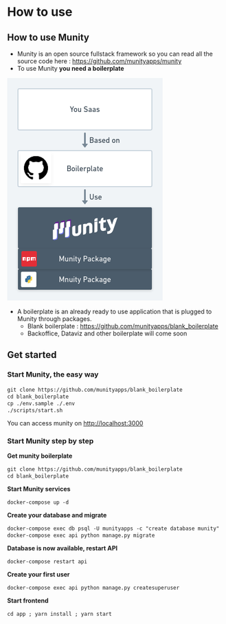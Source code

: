 # How to use

## How to use Munity

* Munity is an open source fullstack framework so you can read all the source code here : https://github.com/munityapps/munity
* To use Munity **you need a boilerplate**

![What is a boilerplate](boilerplate_stack.png)

* A boilerplate is an already ready to use application that is plugged to Munity through packages.
  * Blank boilerplate : https://github.com/munityapps/blank_boilerplate
  * Backoffice, Dataviz and other boilerplate will come soon

## Get started

### Start Munity, the easy way

```shell
git clone https://github.com/munityapps/blank_boilerplate
cd blank_boilerplate
cp ./env.sample ./.env
./scripts/start.sh
```

You can access munity on [http://localhost:3000](http://localhost:3000)

### Start Munity step by step

**Get munity boilerplate**

```
git clone https://github.com/munityapps/blank_boilerplate
cd blank_boilerplate
```

**Start Munity services**

```
docker-compose up -d
```

**Create your database and migrate**

```
docker-compose exec db psql -U munityapps -c "create database munity"
docker-compose exec api python manage.py migrate
```

**Database is now available, restart API**
```
docker-compose restart api
```

**Create your first user**
```
docker-compose exec api python manage.py createsuperuser
```

**Start frontend**
```
cd app ; yarn install ; yarn start
```
